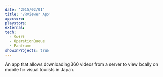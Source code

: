 ```yaml
---
date: '2015/02/01'
title: 'VRViewer App'
appstore: 
playstore: 
external: 
tech:
  - Swift
  - OperationQueue
  - Panframe
showInProjects: true
---
```


An app that allows downloading 360 videos from a server to view locally on mobile for visual tourists in Japan.
